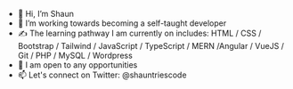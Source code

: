 - 👋 Hi, I’m Shaun
- 👀 I’m working towards becoming a self-taught developer
- :writing_hand: The learning pathway I am currently on includes: HTML / CSS / Bootstrap / Tailwind / JavaScript / TypeScript / MERN /Angular / VueJS / Git / PHP / MySQL / Wordpress
- :ghost: I am open to any opportunities
- 📫 Let's connect on Twitter: @shauntriescode
